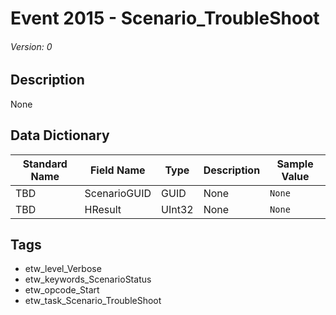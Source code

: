 # Event 2015 - Scenario_TroubleShoot
###### Version: 0

## Description
None

## Data Dictionary
|Standard Name|Field Name|Type|Description|Sample Value|
|---|---|---|---|---|
|TBD|ScenarioGUID|GUID|None|`None`|
|TBD|HResult|UInt32|None|`None`|

## Tags
* etw_level_Verbose
* etw_keywords_ScenarioStatus
* etw_opcode_Start
* etw_task_Scenario_TroubleShoot